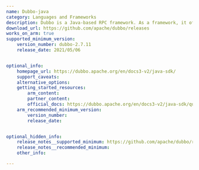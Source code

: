 ```yaml
---
name: Dubbo-java 
category: Languages and Frameworks
description: Dubbo is a Java-based RPC framework. As a framework, it offers various tools and libraries to facilitate service communication, service governance, and other aspects of microservices architecture.
download_url: https://github.com/apache/dubbo/releases
works_on_arm: true
supported_minimum_version:
    version_number: dubbo-2.7.11
    release_date: 2021/05/06


optional_info:
    homepage_url: https://dubbo.apache.org/en/docs3-v2/java-sdk/
    support_caveats:
    alternative_options:
    getting_started_resources:
        arm_content: 
        partner_content: 
        official_docs: https://dubbo.apache.org/en/docs3-v2/java-sdk/quick-start/
    arm_recommended_minimum_version:
        version_number:
        release_date: 


optional_hidden_info:
    release_notes__supported_minimum: https://github.com/apache/dubbo/releases/tag/dubbo-2.7.11
    release_notes__recommended_minimum:
    other_info: 

---
```

